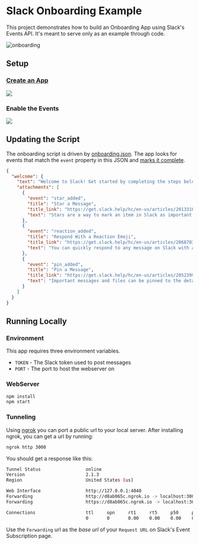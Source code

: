 # Slack Onboarding Example
This project demonstrates how to build an Onboarding App using Slack's Events API. It's meant to serve only as an example through code.

![onboarding](https://cloud.githubusercontent.com/assets/35968/17162650/5703766c-537d-11e6-9c36-3e780d06f77c.gif)

## Setup
### [Create an App](https://api.slack.com/apps/new)

![](https://cloud.githubusercontent.com/assets/35968/17163271/355323a4-5383-11e6-93fc-e1f74641e553.png)


### Enable the Events
![](https://cloud.githubusercontent.com/assets/35968/17162944/27e8f6ec-5380-11e6-8d83-6e6ada06e536.png)


## Updating the Script
The onboarding script is driven by [onboarding.json](src/onboarding.json). The app looks for events that match the `event` property in this JSON and [marks it complete](src/index.js#L25).

```json
{
  "welcome": {
    "text": "Welcome to Slack! Get started by completing the steps below.",
    "attachments": [
      {
        "event": "star_added",
        "title": "Star a Message",
        "title_link": "https://get.slack.help/hc/en-us/articles/201331016-Using-stars",
        "text": "Stars are a way to mark an item in Slack as important. You can star channels or direct messages to move them to the top of your left sidebar, or star messages so you can easily come back to them later."
      },
      {
        "event": "reaction_added",
        "title": "Respond With a Reaction Emoji",
        "title_link": "https://get.slack.help/hc/en-us/articles/206870317-Emoji-reactions",
        "text": "You can quickly respond to any message on Slack with an emoji reaction. Reactions can be used for any purpose: voting, checking off to-do items, showing excitement."      
      },
      {
        "event": "pin_added",
        "title": "Pin a Message",
        "title_link": "https://get.slack.help/hc/en-us/articles/205239997-Pinning-messages-and-files",
        "text": "Important messages and files can be pinned to the details pane in any channel or direct message, including group messages, for easy reference."
      }
    ]
  }
}
```

## Running Locally

### Environment
This app requires three environment variables.

* `TOKEN` - The Slack token used to post messages
* `PORT` - The port to host the webserver on



### WebServer
```bash
npm install
npm start
```
### Tunneling
Using [ngrok](https://ngrok.com/) you can port a public url to your local server. After installing ngrok, you can get a url by running:

```bash
ngrok http 3000
```

You should get a response like this:

```bash
Tunnel Status                 online
Version                       2.1.3
Region                        United States (us)

Web Interface                 http://127.0.0.1:4040
Forwarding                    http://d8ab065c.ngrok.io -> localhost:3000
Forwarding                    https://d8ab065c.ngrok.io -> localhost:3000

Connections                   ttl     opn     rt1     rt5     p50     p90
                              0       0       0.00    0.00    0.00    0.00  
```

Use the `Forwarding` url as the *base url* of your `Request URL` on Slack's Event Subscription page.
